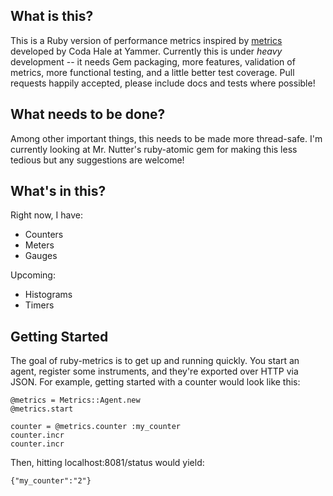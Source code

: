## What is this?

This is a Ruby version of performance metrics inspired by [metrics][metrics] developed by Coda Hale at Yammer. Currently this is under *heavy* development -- it needs Gem packaging, more features, validation of metrics, more functional testing, and a little better test coverage. Pull requests happily accepted, please include docs and tests where possible!

## What needs to be done?

Among other important things, this needs to be made more thread-safe. I'm currently looking at Mr. Nutter's ruby-atomic gem for making this less tedious but any suggestions are welcome!

## What's in this?

Right now, I have:

* Counters
* Meters
* Gauges

Upcoming:

* Histograms
* Timers 

## Getting Started

The goal of ruby-metrics is to get up and running quickly. You start an agent, register some instruments, and they're exported over HTTP via JSON. For example, getting started with a counter would look like this:

    @metrics = Metrics::Agent.new
    @metrics.start

    counter = @metrics.counter :my_counter
    counter.incr
    counter.incr

Then, hitting localhost:8081/status would yield:

    {"my_counter":"2"}


[metrics]: https://github.com/codahale/metrics
